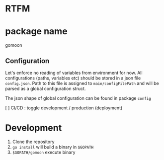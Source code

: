 

# RTFM

# package name

gomoon

## Configuration

Let's enforce no reading of variables from environment for now. All configurations (paths, variables etc) should be stored in a json file `config.json`. Path to this file is assigned to `main/configFilePath` and will be parsed as a global configuration struct.

The json shape of global configuration can be found in package `config`

[ ] CI/CD : toggle development / production (deployment)

# Development


1. Clone the repository
2. ```go install``` will build a binary in `$GOPATH`
3. ```$GOPATH/gomoon``` execute binary

